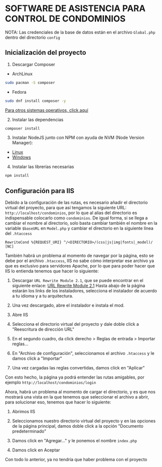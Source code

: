 # SOFTWARE DE ASISTENCIA PARA CONTROL DE CONDOMINIOS

NOTA: Las credenciales de la base de datos están en el archivo `Global.php` dentro del directorio `config`

## Inicialización del proyecto

1. Descargar Composer

- ArchLinux

```bash
sudo pacman -S composer
```

- Fedora

```bash
sudo dnf install composer -y
```

[Para otros sistemas operativos, click aquí](https://getcomposer.org/download/)

2. Instalar las dependencias

```bash
composer install
```

3. Instalar NodeJS junto con NPM con ayuda de NVM (Node Version Manager):

- [Linux](https://github.com/nvm-sh/nvm)
- [Windows](https://github.com/coreybutler/nvm-windows)

4. Instalar las librerías necesarias

```bash
npm install
```

## Configuración para IIS

Debido a la configuración de las rutas, es necesario añadir el directorio virtual del proyecto, para que así tengamos la siguiente URL: `http://localhost/condominios`, por lo que al alias del directorio es indispensable colocarlo como `condominios`. De igual forma, si se llega a cambiar el nombre al directorio, solo basta cambiar también el nombre en la variable `$baseURL` en `Model.php` y cambiar el directorio en la siguiente línea del `.htaccess`

```.htaccess
RewriteCond %{REQUEST_URI} ^/<DIRECTORIO>/(css|js|img|fonts|_model)/ [NC]
```

También habrá un problema al momento de navegar por la página, esto se debe por el archivo `.htaccess`, IIS no sabe cómo interpretar ese archivo ya que es exclusivo para servidores Apache, por lo que para poder hacer que IIS lo entienda tenemos que hacer lo siguiente:

1. Descargar `URL Rewrite Module 2.1`, que se puede encontrar en el siguiente enlace: [URL Rewrite Module 2.1](https://www.iis.net/downloads/microsoft/url-rewrite) Hasta abajo de la página estarán los links de los instaladores, selecciona el instalador de acuerdo a tu idioma y a tu arquitectura.

2. Una vez descargado, abre el instalador e instala el mod.

3. Abre IIS

4. Selecciona el directorio virtual del proyecto y dale doble click a "Reescritura de dirección URL"

5. En el segundo cuadro, da click derecho > Reglas de entrada > Importar reglas...

6. En "Archivo de configuración", seleccionamos el archivo `.htaccess` y le damos click a "Importar"

7. Una vez cargadas las reglas convertidas, damos click en "Aplicar"

Con esto hecho, la página ya podrá entender las rutas amigables, por ejemplo `http://localhost/condominios/login`

Ahora, habrá un problema al momento de cargar el directorio, y es que nos mostrará una vista en la que tenemos que seleccionar el archivo a abrir, para solucionar eso, tenemos que hacer lo siguiente:

1. Abrimos IIS

2. Seleccionamos nuestro directorio virtual del proyecto y en las opciones de la página principal, damos doble click a la opción "Documento predeterminado"

3. Damos click en "Agregar..." y le ponemos el nombre `index.php`

4. Damos click en Aceptar

Con todo lo anterior, ya no tendría que haber problema con el proyecto
